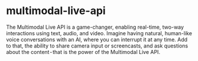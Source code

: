 # multimodal-live-api

The Multimodal Live API is a game-changer, enabling real-time, two-way interactions using text, audio, and video. Imagine having natural, human-like voice conversations with an AI, where you can interrupt it at any time. Add to that, the ability to share camera input or screencasts, and ask questions about the content - that is the power of the Multimodal Live API.
